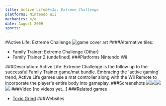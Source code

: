 ```yaml
---
title: Active Life&#x3a; Extreme Challenge
platforms: Nintendo Wii
mechanics: n/a
date: August 2009
sports: 
---
```

#Active Life: Extreme Challenge
![game cover art](//images.igdb.com/igdb/image/upload/t_cover_big/guucsdtdvsuqrbhuz8jk.jpg "Logo Title Text 1")
####Alternative tiles:
* Family Trainer: Extreme Challenge (Other)
* Family Trainer 2 (undefined)
###Platforms
Nintendo Wii

###Description:
Active Life: Extreme Challenge is the follow up to the successful Family Trainer game/mat bundle. Embracing the 'active gaming' trend, Active Life games use a mat controller along with the Wii Remote to incorporate the player's entire body into gameplay.
###Screenshots
<a target="_blank" href="//images.igdb.com/igdb/image/upload/t_cover_big/bw0uxbosuhfkxbyh2niy.jpg"><img src="//images.igdb.com/igdb/image/upload/t_thumb/bw0uxbosuhfkxbyh2niy.jpg"/></a><a target="_blank" href="//images.igdb.com/igdb/image/upload/t_cover_big/pzxryqrfkroprumwprds.jpg"><img src="//images.igdb.com/igdb/image/upload/t_thumb/pzxryqrfkroprumwprds.jpg"/></a><a target="_blank" href="//images.igdb.com/igdb/image/upload/t_cover_big/sxci9xof5gspktjt1tqr.jpg"><img src="//images.igdb.com/igdb/image/upload/t_thumb/sxci9xof5gspktjt1tqr.jpg"/></a><a target="_blank" href="//images.igdb.com/igdb/image/upload/t_cover_big/nwzi8enmjasxkbjeqcuu.jpg"><img src="//images.igdb.com/igdb/image/upload/t_thumb/nwzi8enmjasxkbjeqcuu.jpg"/></a>
###Video
[no videos yet...]
###Related games
* [Toxic Grind](/games/toxic-grind-6215/)
###Websites

